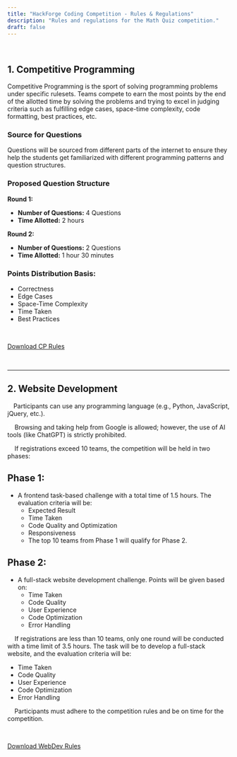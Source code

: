 ```yaml
---
title: "HackForge Coding Competition - Rules & Regulations"
description: "Rules and regulations for the Math Quiz competition."
draft: false
---
```


<br>

## 1. Competitive Programming

Competitive Programming is the sport of solving programming problems under specific rulesets. Teams compete to earn the most points by the end of the allotted time by solving the problems and trying to excel in judging criteria such as fulfilling edge cases, space-time complexity, code formatting, best practices, etc.

### Source for Questions
Questions will be sourced from different parts of the internet to ensure they help the students get familiarized with different programming patterns and question structures.

### Proposed Question Structure
**Round 1:**
- **Number of Questions:** 4 Questions
- **Time Allotted:** 2 hours

**Round 2:**
- **Number of Questions:** 2 Questions
- **Time Allotted:** 1 hour 30 minutes

### Points Distribution Basis:
- Correctness
- Edge Cases
- Space-Time Complexity
- Time Taken
- Best Practices

<br>

<a href="https://numl.atrons.net/rulesPDF/Competitive%20Programming%20Ruleset.pdf" class="btn btn-primary" download="Competitive Programming Rules.pdf">Download CP Rules</a>

<br>

---

## 2. Website Development

<span style="color:white;">1.</span> Participants can use any programming language (e.g., Python, JavaScript, jQuery, etc.).

<span style="color:white;">2.</span> Browsing and taking help from Google is allowed; however, the use of AI tools (like ChatGPT) is strictly prohibited.

<span style="color:white;">3.</span> If registrations exceed 10 teams, the competition will be held in two phases:
   ## Phase 1:
   - A frontend task-based challenge with a total time of 1.5 hours. The evaluation criteria will be:
     - Expected Result
     - Time Taken
     - Code Quality and Optimization
     - Responsiveness
     - The top 10 teams from Phase 1 will qualify for Phase 2.
   ## Phase 2:
   - A full-stack website development challenge. Points will be given based on:
     - Time Taken
     - Code Quality
     - User Experience
     - Code Optimization
     - Error Handling

<span style="color:white;">4.</span> If registrations are less than 10 teams, only one round will be conducted with a time limit of 3.5 hours. The task will be to develop a full-stack website, and the evaluation criteria will be:
   - Time Taken
   - Code Quality
   - User Experience
   - Code Optimization
   - Error Handling

<span style="color:white;">5.</span> Participants must adhere to the competition rules and be on time for the competition.

<br>

<a href="https://numl.atrons.net/rulesPDF/HackForge%20Competition%20Rules%20%26%20Regulations%20(web%20dev).pdf" class="btn btn-primary" download="rules.pdf">Download WebDev Rules</a>
